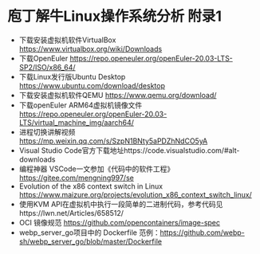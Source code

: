 # 庖丁解牛Linux操作系统分析 附录1

* 下载安装虚拟机软件VirtualBox https://www.virtualbox.org/wiki/Downloads
* 下载OpenEuler https://repo.openeuler.org/openEuler-20.03-LTS-SP2/ISO/x86_64/
* 下载Linux发行版Ubuntu Desktop https://www.ubuntu.com/download/desktop
* 下载安装虚拟机软件QEMU https://www.qemu.org/download/
* 下载openEuler ARM64虚拟机镜像文件 https://repo.openeuler.org/openEuler-20.03-LTS/virtual_machine_img/aarch64/
* 进程切换讲解视频 https://mp.weixin.qq.com/s/SzpN1BNty5aPDZhNdCO5yA
* Visual Studio Code官方下载地址https://code.visualstudio.com/#alt-downloads
* 编程神器 VSCode一文参加《代码中的软件工程》 https://gitee.com/mengning997/se
* Evolution of the x86 context switch in Linux https://www.maizure.org/projects/evolution_x86_context_switch_linux/
* 使用KVM API在虚拟机中执行一段简单的二进制代码，参考代码见https://lwn.net/Articles/658512/
* OCI 镜像规范 https://github.com/opencontainers/image-spec
* webp_server_go项目中的 Dockerfile 范例：https://github.com/webp-sh/webp_server_go/blob/master/Dockerfile


